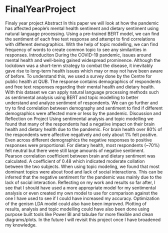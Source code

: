 # FinalYearProject
Finaly year project
Abstract
In this paper we will look at how the pandemic has affected people’s mental health sentiment and dietary sentiment using natural language processing. Using a pre-trained BERT model, we can find the sentiment of each free text response and attempt to find correlations with different demographics. With the help of topic modelling, we can find frequency of words to create common topic to see any similarities in responses.
Introduciton
During the COVID-19 pandemic, issues around mental health and well-being gained widespread prominence. Although the lockdown was a short-term strategy to combat the disease, it inevitably gave rise to long-term health issues which may or may not have been aware of before. To understand this, we used a survey done by the Centre for public health at QUB. The response contains demographics of respondents and free text responses regarding their mental health and dietary health. With this dataset we can apply natural language processing methods such as sentimental analysis using BERT and topic modelling to better understand and analyze sentiment of respondents. We can go further and try to find correlation between demography and sentiment to find if different demographics were affected more or less by the pandemic. 
Discussion and Reflection on Project
Using sentimental analysis and topic modelling we found that many of the respondents had a negative impact on their brain health and dietary health due to the pandemic. For brain health over 80% of the respondents were affective negatively and only about 1% felt positive. Even across different demographics the negative responses to positive responses were proportional. For dietary health, most respondents (~70%) felt neutral but there were still large amounts of negative sentiment. Pearson correlation coefficient between brain and dietary sentiment was calculated. A coefficient of 0.48 which indicated moderate collation between the two subjects. When using topic modeling, we found that most dominant topics were about food and lack of social interactions. This can be inferred that the negative sentiment for the pandemic was mainly due to the lack of social interaction. Reflecting on my work and results so far after, I see that I should have used a more appropriate model for my sentimental analysis or even created my own model to use for comparison against the one I have used to see if I could have increased my accuracy. Optimization of the genism LDA model could also have been improved. Plotting of results, analysis and topic modelling could have also been done using purpose built tools like Power BI and tabulae for more flexible and clean diagrams/plots. In the future I will revisit this project once I have broadened my knowledge.
